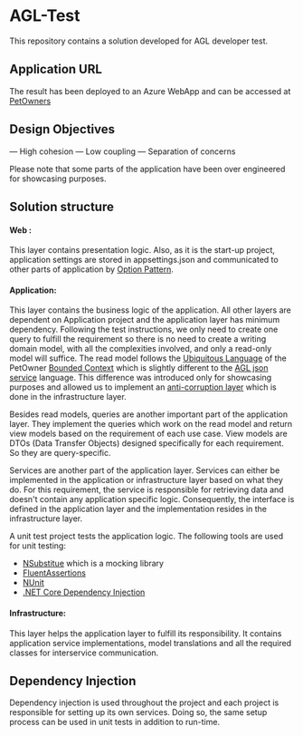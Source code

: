 # AGL-Test
This repository contains a solution developed for AGL developer test. 

## Application URL
The result has been deployed to an Azure WebApp and can be accessed at [PetOwners](https://petownerweb20200424122316.azurewebsites.net/)

## Design Objectives
— High cohesion 
— Low coupling
— Separation of concerns

Please note that some parts of the application have been over engineered for showcasing purposes. 

## Solution structure
#### Web : 
This layer contains presentation logic. Also, as it is the start-up project, application settings are stored in appsettings.json and communicated to other parts of application by [Option Pattern](https://docs.microsoft.com/en-us/aspnet/core/fundamentals/configuration/options?view=aspnetcore-3.1).
#### Application: 
This layer contains the business logic of the application. All other layers are dependent on Application project and the application layer has minimum dependency. Following the test instructions, we only need to create one query to fulfill the requirement so there is no need to create a writing domain model, with all the complexities involved, and only a read-only model will suffice. The read model follows the [Ubiquitous Language](https://martinfowler.com/bliki/UbiquitousLanguage.html) of the PetOwner [Bounded Context](https://martinfowler.com/bliki/BoundedContext.html) which is slightly different to the [AGL json service](http://agl-developer-test.azurewebsites.net/people.json) language. This difference was introduced only for showcasing purposes and allowed us to implement an [anti-corruption layer](https://docs.microsoft.com/en-us/azure/architecture/patterns/anti-corruption-layer) which is done in the infrastructure layer.

Besides read models, queries are another important part of the application layer. They implement the queries which work on the read model and return view models based on the requirement of each use case. View models are DTOs (Data Transfer Objects) designed specifically for each requirement. So they are query-specific.

Services are another part of the application layer. Services can either be implemented in the application or infrastructure layer based on what they do. For this requirement, the service is responsible for retrieving data and doesn't contain any application specific logic. Consequently, the interface is defined in the application layer and the implementation resides in the infrastructure layer.

A unit test project tests the application logic. The following tools are used for unit testing:
- [NSubstitue](https://nsubstitute.github.io/) which is a mocking library
- [FluentAssertions](https://fluentassertions.com/)
- [NUnit](https://nunit.org/)
- [.NET Core Dependency Injection ](https://docs.microsoft.com/en-us/aspnet/core/fundamentals/dependency-injection?view=aspnetcore-3.1)

#### Infrastructure: 
This layer helps the application layer to fulfill its responsibility. It contains application service implementations, model translations and all the required classes for interservice communication.



## Dependency Injection
Dependency injection is used throughout the project and each project is responsible for setting up its own services. Doing so, the same setup process can be used in unit tests in addition to run-time.

